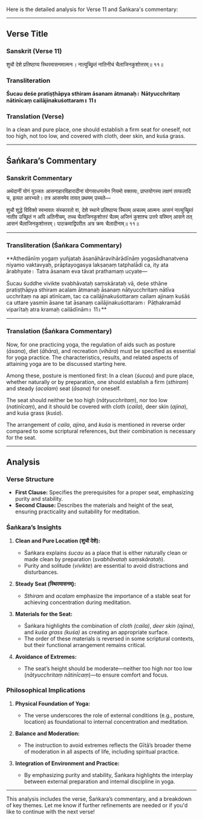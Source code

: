 Here is the detailed analysis for Verse 11 and Śaṅkara's commentary:

---

## Verse Title
### Sanskrit (Verse 11)
शुचौ देशे प्रतिष्ठाप्य स्थिरमासनमात्मनः।
नात्युच्छ्रितं नातिनीचं चैलाजिनकुशोत्तरम्॥ ११॥

### Transliteration
**Śucau deśe pratiṣṭhāpya sthiram āsanam ātmanaḥ।
Nātyucchritaṃ nātinīcaṃ cailājinakuśottaram॥ 11॥**

### Translation (Verse)
In a clean and pure place, one should establish a firm seat for oneself,
not too high, not too low, and covered with cloth, deer skin, and kuśa grass.

---

## Śaṅkara’s Commentary
### Sanskrit Commentary
अथेदानीं योगं युञ्जतः आसनाहारविहारादीनां योगसाधनत्वेन नियमो वक्तव्यः,
प्राप्तयोगस्य लक्षणं तत्फलादि च, इत्यत आरभ्यते। तत्र आसनमेव तावत् प्रथमम् उच्यते—

शुचौ शुद्धे विविक्ते स्वभावतः संस्कारतो वा,
देशे स्थाने प्रतिष्ठाप्य स्थिरम् अचलम् आत्मनः आसनं नात्युच्छ्रितं नातीव उच्छ्रितं न अपि अतिनीचम्,
तच्च चैलाजिनकुशोत्तरं चैलम् अजिनं कुशाश्च उत्तरे यस्मिन् आसने तत् आसनं चैलाजिनकुशोत्तरम्।
पाठक्रमाद्विपरीतः अत्र क्रमः चैलादीनाम्॥ ११॥

---

### Transliteration (Śaṅkara Commentary)
**Athedānīṃ yogaṃ yuñjataḥ āsanāhāravihārādīnāṃ yogasādhanatvena niyamo vaktavyaḥ,
prāptayogasya lakṣaṇaṃ tatphalādi ca, ity ata ārabhyate। Tatra āsanam eva tāvat prathamaṃ ucyate—

Śucau śuddhe vivikte svabhāvataḥ saṃskārataḥ vā,
deśe sthāne pratiṣṭhāpya sthiram acalam ātmanaḥ āsanaṃ nātyucchritaṃ nātīva ucchritaṃ na api atinīcam,
tac ca cailājinakuśottaraṃ cailam ajinaṃ kuśāś ca uttare yasmin āsane tat āsanaṃ cailājinakuśottaram।
Pāṭhakramād viparītaḥ atra kramaḥ cailādīnām॥ 11॥**

---

### Translation (Śaṅkara Commentary)
Now, for one practicing yoga, the regulation of aids such as posture (*āsana*), diet (*āhāra*), and recreation (*vihāra*) must be specified as essential for yoga practice.
The characteristics, results, and related aspects of attaining yoga are to be discussed starting here.

Among these, posture is mentioned first:
In a clean (*śucau*) and pure place, whether naturally or by preparation,
one should establish a firm (*sthiram*) and steady (*acalam*) seat (*āsana*) for oneself.

The seat should neither be too high (*nātyucchritaṃ*), nor too low (*natinīcaṃ*),
and it should be covered with cloth (*caila*), deer skin (*ajina*), and kuśa grass (*kuśa*).

The arrangement of *caila*, *ajina*, and *kuśa* is mentioned in reverse order compared to some scriptural references, but their combination is necessary for the seat.

---

## Analysis

### Verse Structure
- **First Clause:** Specifies the prerequisites for a proper seat, emphasizing purity and stability.
- **Second Clause:** Describes the materials and height of the seat, ensuring practicality and suitability for meditation.

### Śaṅkara’s Insights
1. **Clean and Pure Location (शुचौ देशे):**
   - Śaṅkara explains *śucau* as a place that is either naturally clean or made clean by preparation (*svabhāvataḥ saṃskārataḥ*).
   - Purity and solitude (*vivikte*) are essential to avoid distractions and disturbances.

2. **Steady Seat (स्थिरमासनम्):**
   - *Sthiram* and *acalam* emphasize the importance of a stable seat for achieving concentration during meditation.

3. **Materials for the Seat:**
   - Śaṅkara highlights the combination of *cloth (caila)*, *deer skin (ajina)*, and *kuśa grass (kuśa)* as creating an appropriate surface.
   - The order of these materials is reversed in some scriptural contexts, but their functional arrangement remains critical.

4. **Avoidance of Extremes:**
   - The seat’s height should be moderate—neither too high nor too low (*nātyucchritaṃ nātinīcaṃ*)—to ensure comfort and focus.

### Philosophical Implications
1. **Physical Foundation of Yoga:**
   - The verse underscores the role of external conditions (e.g., posture, location) as foundational to internal concentration and meditation.

2. **Balance and Moderation:**
   - The instruction to avoid extremes reflects the Gītā’s broader theme of moderation in all aspects of life, including spiritual practice.

3. **Integration of Environment and Practice:**
   - By emphasizing purity and stability, Śaṅkara highlights the interplay between external preparation and internal discipline in yoga.

---

This analysis includes the verse, Śaṅkara’s commentary, and a breakdown of key themes. Let me know if further refinements are needed or if you'd like to continue with the next verse!
